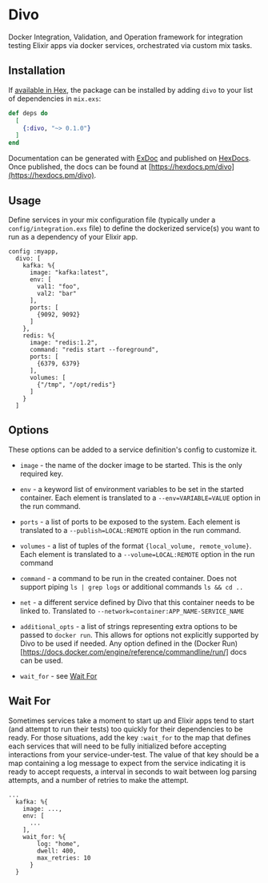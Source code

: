 # Divo

Docker Integration, Validation, and Operation framework for integration testing
Elixir apps via docker services, orchestrated via custom mix tasks.

## Installation

If [available in Hex](https://hex.pm/docs/publish), the package can be installed
by adding `divo` to your list of dependencies in `mix.exs`:

```elixir
def deps do
  [
    {:divo, "~> 0.1.0"}
  ]
end
```

Documentation can be generated with [ExDoc](https://github.com/elixir-lang/ex_doc)
and published on [HexDocs](https://hexdocs.pm). Once published, the docs can
be found at [https://hexdocs.pm/divo](https://hexdocs.pm/divo).

## Usage

Define services in your mix configuration file (typically under a `config/integration.exs` file)
to define the dockerized service(s) you want to run as a dependency of your Elixir app.

```
config :myapp,
  divo: [
    kafka: %{
      image: "kafka:latest",
      env: [
        val1: "foo",
        val2: "bar"
      ],
      ports: [
        {9092, 9092}
      ]
    },
    redis: %{
      image: "redis:1.2",
      command: "redis start --foreground",
      ports: [
        {6379, 6379}
      ],
      volumes: [
        {"/tmp", "/opt/redis"}
      ]
    }
  ]
```

## Options

These options can be added to a service definition's config to customize it.

* `image` - the name of the docker image to be started. This is the only required key.

* `env` - a keyword list of environment variables to be set in the started container. Each element is translated to a `--env=VARIABLE=VALUE` option in the run command.

* `ports` - a list of ports to be exposed to the system. Each element is translated to a `--publish=LOCAL:REMOTE` option in the run command.

* `volumes` - a list of tuples of the format `{local_volume, remote_volume}`. Each element is translated to a `--volume=LOCAL:REMOTE` option in the run command

* `command` - a command to be run in the created container. Does not support piping `ls | grep logs` or additional commands `ls && cd ..`

* `net` - a different service defined by Divo that this container needs to be linked to. Translated to `--network=container:APP_NAME-SERVICE_NAME`

* `additional_opts` - a list of strings representing extra options to be passed to `docker run`. This allows for options not explicitly supported by Divo to be used if needed. Any option defined in the (Docker Run)[https://docs.docker.com/engine/reference/commandline/run/] docs can be used.

* `wait_for` - see [Wait For]()


## Wait For

Sometimes services take a moment to start up and Elixir apps tend to start (and attempt to run their tests)
too quickly for their dependencies to be ready. For those situations, add the key `:wait_for` to the map
that defines each services that will need to be fully initialized before accepting interactions from your
service-under-test. The value of that key should be a map containing a log message to expect from the service
indicating it is ready to accept requests, a interval in seconds to wait between log parsing attempts, and a
number of retries to make the attempt.

```
...
  kafka: %{
    image: ...,
    env: [
      ...
    ],
    wait_for: %{
        log: "home",
        dwell: 400,
        max_retries: 10
      }
  }
```
